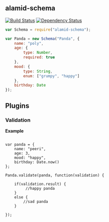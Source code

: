 ## alamid-schema

[![Build Status](https://secure.travis-ci.org/peerigon/alamid-schema.png?branch=master)](https://travis-ci.org/peerigon/alamid-schema)
[![Dependency Status](https://david-dm.org/peerigon/alamid-schema/status.png)](https://david-dm.org/peerigon/alamid-schema)


```javascript
var Schema = require("alamid-schema");

var Panda = new Schema("Panda", {
    name: "poly",
    age: {
        type: Number,
        required: true
    },
    mood: {
        type: String,
        enum: ["grumpy", "happy"]
    },
    birthday: Date
});
```

## Plugins

### Validation

__Example__

```

var panda = {
    name: "peeri",
    age: 3,
    mood: "happy",
    birthday: Date.now()
};

Panda.validate(panda, function(validation) {

    if(validation.result) {
         //happy panda
    }
    else {
        //sad panda
    }

});
```